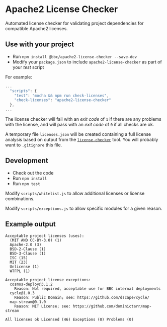 # Apache2 License Checker

Automated license checker for validating project dependencies for compatible Apache2 licenses.

## Use with your project

- Run `npm install @bbc/apache2-license-checker --save-dev`
- Modify your `package.json` to include `apache2-license-checker` as part of your *test* script

For example:
```js
...
  "scripts": {
    "test": "mocha && npm run check-licenses",
    "check-licenses": "apache2-license-checker"
  },
...
```

The license checker will fail with an *exit code* of `1` if there are any problems with the license, and will pass with an *exit code* of `0` if all checks are ok.

A temporary file `licenses.json` will be created containing a full license analysis based on output from the [`license-checker`](https://www.npmjs.com/package/license-checker) tool. You will probably want to `.gitignore` this file.

## Development

- Check out the code
- Run `npm install`
- Run `npm test`

Modify `scripts/whitelist.js` to allow additional licenses or license combinations.

Modify `scripts/exceptions.js` to allow specific modules for a given reason.

## Example output
```
Acceptable project licenses (uses):
  (MIT AND CC-BY-3.0) (1)
  Apache-2.0 (3)
  BSD-2-Clause (1)
  BSD-3-Clause (1)
  ISC (15)
  MIT (23)
  Unlicense (1)
  WTFPL (1)

Acceptable project license exceptions:
  cosmos-deploy@3.1.2
    Reason: Not required, acceptable use for BBC internal deployments
  cycle@1.0.3
    Reason: Public Domain; see: https://github.com/dscape/cycle/
  map-stream@0.1.0
    Reason: MIT License; see: https://github.com/dominictarr/map-stream

All licenses ok Licensed (46) Exceptions (0) Problems (0)
```
